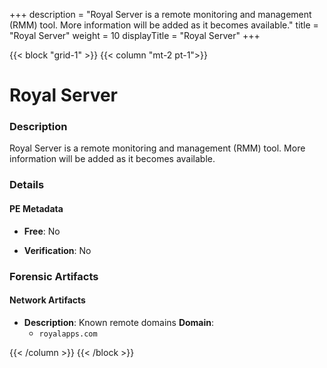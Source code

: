 +++
description = "Royal Server is a remote monitoring and management (RMM) tool. More information will be added as it becomes available."
title = "Royal Server"
weight = 10
displayTitle = "Royal Server"
+++


{{< block "grid-1" >}}
{{< column "mt-2 pt-1">}}

# Royal Server


### Description

Royal Server is a remote monitoring and management (RMM) tool. More information will be added as it becomes available.




### Details


#### PE Metadata


- **Free**: No

- **Verification**: No





### Forensic Artifacts




#### Network Artifacts

- **Description**: Known remote domains
  **Domain**:
    - `royalapps.com`








{{< /column >}}
{{< /block >}}
